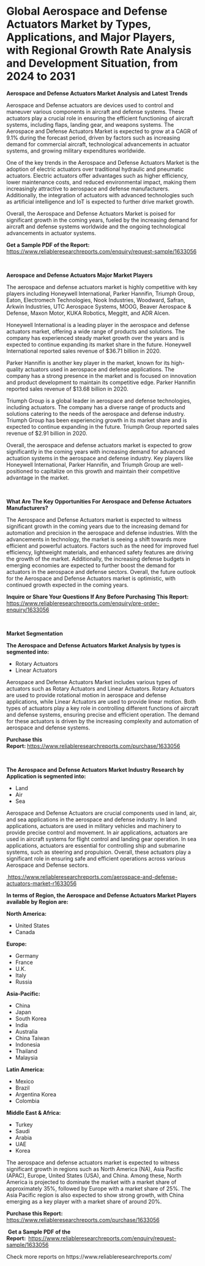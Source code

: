 <p><h1>Global Aerospace and Defense Actuators Market by Types, Applications, and Major Players, with Regional Growth Rate Analysis and Development Situation, from 2024 to 2031</h1></p><p><strong>Aerospace and Defense Actuators Market Analysis and Latest Trends</strong></p>
<p><p>Aerospace and Defense actuators are devices used to control and maneuver various components in aircraft and defense systems. These actuators play a crucial role in ensuring the efficient functioning of aircraft systems, including flaps, landing gear, and weapons systems. The Aerospace and Defense Actuators Market is expected to grow at a CAGR of 9.1% during the forecast period, driven by factors such as increasing demand for commercial aircraft, technological advancements in actuator systems, and growing military expenditures worldwide.</p><p>One of the key trends in the Aerospace and Defense Actuators Market is the adoption of electric actuators over traditional hydraulic and pneumatic actuators. Electric actuators offer advantages such as higher efficiency, lower maintenance costs, and reduced environmental impact, making them increasingly attractive to aerospace and defense manufacturers. Additionally, the integration of actuators with advanced technologies such as artificial intelligence and IoT is expected to further drive market growth.</p><p>Overall, the Aerospace and Defense Actuators Market is poised for significant growth in the coming years, fueled by the increasing demand for aircraft and defense systems worldwide and the ongoing technological advancements in actuator systems.</p></p>
<p><strong>Get a Sample PDF of the Report:&nbsp;</strong> <a href="https://www.reliableresearchreports.com/enquiry/request-sample/1633056">https://www.reliableresearchreports.com/enquiry/request-sample/1633056</a></p>
<p>&nbsp;</p>
<p><strong>Aerospace and Defense Actuators Major Market Players</strong></p>
<p><p>The aerospace and defense actuators market is highly competitive with key players including Honeywell International, Parker Hannifin, Triumph Group, Eaton, Electromech Technologies, Nook Industries, Woodward, Safran, Arkwin Industries, UTC Aerospace Systems, MOOG, Beaver Aerospace & Defense, Maxon Motor, KUKA Robotics, Meggitt, and ADR Alcen.</p><p>Honeywell International is a leading player in the aerospace and defense actuators market, offering a wide range of products and solutions. The company has experienced steady market growth over the years and is expected to continue expanding its market share in the future. Honeywell International reported sales revenue of $36.71 billion in 2020.</p><p>Parker Hannifin is another key player in the market, known for its high-quality actuators used in aerospace and defense applications. The company has a strong presence in the market and is focused on innovation and product development to maintain its competitive edge. Parker Hannifin reported sales revenue of $13.68 billion in 2020.</p><p>Triumph Group is a global leader in aerospace and defense technologies, including actuators. The company has a diverse range of products and solutions catering to the needs of the aerospace and defense industry. Triumph Group has been experiencing growth in its market share and is expected to continue expanding in the future. Triumph Group reported sales revenue of $2.91 billion in 2020.</p><p>Overall, the aerospace and defense actuators market is expected to grow significantly in the coming years with increasing demand for advanced actuation systems in the aerospace and defense industry. Key players like Honeywell International, Parker Hannifin, and Triumph Group are well-positioned to capitalize on this growth and maintain their competitive advantage in the market.</p></p>
<p>&nbsp;</p>
<p><strong>What Are The Key Opportunities For Aerospace and Defense Actuators Manufacturers?</strong></p>
<p><p>The Aerospace and Defense Actuators market is expected to witness significant growth in the coming years due to the increasing demand for automation and precision in the aerospace and defense industries. With the advancements in technology, the market is seeing a shift towards more efficient and powerful actuators. Factors such as the need for improved fuel efficiency, lightweight materials, and enhanced safety features are driving the growth of the market. Additionally, the increasing defense budgets in emerging economies are expected to further boost the demand for actuators in the aerospace and defense sectors. Overall, the future outlook for the Aerospace and Defense Actuators market is optimistic, with continued growth expected in the coming years.</p></p>
<p><strong>Inquire or Share Your Questions If Any Before Purchasing This Report:</strong> <a href="https://www.reliableresearchreports.com/enquiry/pre-order-enquiry/1633056">https://www.reliableresearchreports.com/enquiry/pre-order-enquiry/1633056</a></p>
<p>&nbsp;</p>
<p><strong>Market Segmentation</strong></p>
<p><strong>The Aerospace and Defense Actuators Market Analysis by types is segmented into:</strong></p>
<p><ul><li>Rotary Actuators</li><li>Linear Actuators</li></ul></p>
<p><p>Aerospace and Defense Actuators Market includes various types of actuators such as Rotary Actuators and Linear Actuators. Rotary Actuators are used to provide rotational motion in aerospace and defense applications, while Linear Actuators are used to provide linear motion. Both types of actuators play a key role in controlling different functions of aircraft and defense systems, ensuring precise and efficient operation. The demand for these actuators is driven by the increasing complexity and automation of aerospace and defense systems.</p></p>
<p><strong>Purchase this Report:&nbsp;</strong><a href="https://www.reliableresearchreports.com/purchase/1633056">https://www.reliableresearchreports.com/purchase/1633056</a></p>
<p>&nbsp;</p>
<p><strong>The Aerospace and Defense Actuators Market Industry Research by Application is segmented into:</strong></p>
<p><ul><li>Land</li><li>Air</li><li>Sea</li></ul></p>
<p><p>Aerospace and Defense Actuators are crucial components used in land, air, and sea applications in the aerospace and defense industry. In land applications, actuators are used in military vehicles and machinery to provide precise control and movement. In air applications, actuators are used in aircraft systems for flight control and landing gear operation. In sea applications, actuators are essential for controlling ship and submarine systems, such as steering and propulsion. Overall, these actuators play a significant role in ensuring safe and efficient operations across various Aerospace and Defense sectors.</p></p>
<p><a href="https://www.reliableresearchreports.com/aerospace-and-defense-actuators-market-r1633056">&nbsp;https://www.reliableresearchreports.com/aerospace-and-defense-actuators-market-r1633056</a></p>
<p><strong>In terms of Region, the Aerospace and Defense Actuators Market Players available by Region are:</strong></p>
<p>
    <p> <strong> North America: </strong>
        <ul>
            <li>United States</li>
            <li>Canada</li>
        </ul>
        </p> 
    <p> <strong> Europe: </strong>
        <ul>
            <li>Germany</li>
            <li>France</li>
            <li>U.K.</li>
            <li>Italy</li>
            <li>Russia</li>
        </ul>
        </p> 
    <p> <strong> Asia-Pacific: </strong>
        <ul>
            <li>China</li>
            <li>Japan</li>
            <li>South Korea</li>
            <li>India</li>
            <li>Australia</li>
            <li>China Taiwan</li>
            <li>Indonesia</li>
            <li>Thailand</li>
            <li>Malaysia</li>
        </ul>
        </p> 
    <p> <strong> Latin America: </strong>
        <ul>
            <li>Mexico</li>
            <li>Brazil</li>
            <li>Argentina Korea</li>
            <li>Colombia</li>
        </ul>
        </p> 
    <p> <strong> Middle East & Africa: </strong>
        <ul>
            <li>Turkey</li>
            <li>Saudi</li>
            <li>Arabia</li>
            <li>UAE</li>
            <li>Korea</li>
        </ul>
    </p>
    </p>
<p><p>The aerospace and defense actuators market is expected to witness significant growth in regions such as North America (NA), Asia Pacific (APAC), Europe, United States (USA), and China. Among these, North America is projected to dominate the market with a market share of approximately 35%, followed by Europe with a market share of 25%. The Asia Pacific region is also expected to show strong growth, with China emerging as a key player with a market share of around 20%.</p></p>
<p><strong>Purchase this Report: </strong><a href="https://www.reliableresearchreports.com/purchase/1633056">https://www.reliableresearchreports.com/purchase/1633056</a></p>
<p>&nbsp;<strong>Get a Sample PDF of the Report:&nbsp;&nbsp;</strong><a href="https://www.reliableresearchreports.com/enquiry/request-sample/1633056">https://www.reliableresearchreports.com/enquiry/request-sample/1633056</a></p>
<p><strong></strong></p>
<p>Check more reports on https://www.reliableresearchreports.com/</p>
